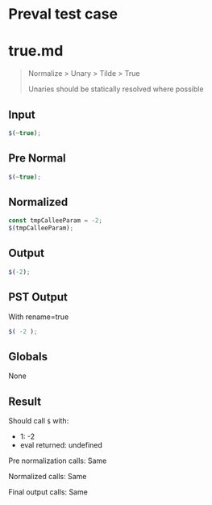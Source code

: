 # Preval test case

# true.md

> Normalize > Unary > Tilde > True
>
> Unaries should be statically resolved where possible

## Input

`````js filename=intro
$(~true);
`````

## Pre Normal


`````js filename=intro
$(~true);
`````

## Normalized


`````js filename=intro
const tmpCalleeParam = -2;
$(tmpCalleeParam);
`````

## Output


`````js filename=intro
$(-2);
`````

## PST Output

With rename=true

`````js filename=intro
$( -2 );
`````

## Globals

None

## Result

Should call `$` with:
 - 1: -2
 - eval returned: undefined

Pre normalization calls: Same

Normalized calls: Same

Final output calls: Same
